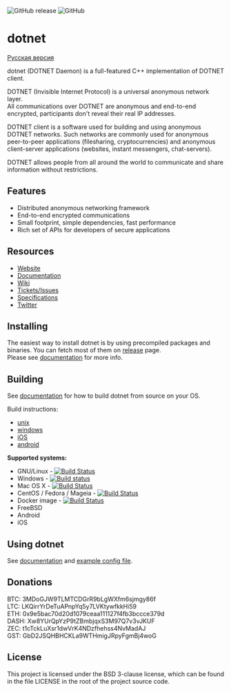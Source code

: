 ![GitHub release](https://img.shields.io/github/release/PurpleI2P/dotnet.svg?label=latest%20release)
![GitHub](https://img.shields.io/github/license/PurpleI2P/dotnet.svg)

dotnet
====

[Русская версия](https://github.com/PurpleI2P/dotnet_docs_ru/blob/master/README.md)

dotnet (DOTNET Daemon) is a full-featured C++ implementation of DOTNET client.  

DOTNET (Invisible Internet Protocol) is a universal anonymous network layer.  
All communications over DOTNET are anonymous and end-to-end encrypted, participants
don't reveal their real IP addresses.  

DOTNET client is a software used for building and using anonymous DOTNET
networks. Such networks are commonly used for anonymous peer-to-peer
applications (filesharing, cryptocurrencies) and anonymous client-server
applications (websites, instant messengers, chat-servers).  

DOTNET allows people from all around the world to communicate and share information
without restrictions.  

Features
--------

* Distributed anonymous networking framework  
* End-to-end encrypted communications  
* Small footprint, simple dependencies, fast performance  
* Rich set of APIs for developers of secure applications  

Resources
---------

* [Website](http://dotnet.website)
* [Documentation](https://dotnet.readthedocs.io/en/latest/)
* [Wiki](https://github.com/PurpleI2P/dotnet/wiki)
* [Tickets/Issues](https://github.com/PurpleI2P/dotnet/issues)
* [Specifications](https://getdotnet.net/spec)
* [Twitter](https://twitter.com/hashtag/dotnet)

Installing
----------

The easiest way to install dotnet is by using precompiled packages and binaries.
You can fetch most of them on [release](https://github.com/PurpleI2P/dotnet/releases/latest) page.  
Please see [documentation](https://dotnet.readthedocs.io/en/latest/user-guide/install/) for more info.

Building
--------
See [documentation](https://dotnet.readthedocs.io/en/latest/) for how to build
dotnet from source on your OS.  


Build instructions:

* [unix](https://dotnet.readthedocs.io/en/latest/devs/building/unix/)
* [windows](https://dotnet.readthedocs.io/en/latest/devs/building/windows/)
* [iOS](https://dotnet.readthedocs.io/en/latest/devs/building/ios/)
* [android](https://dotnet.readthedocs.io/en/latest/devs/building/android/)


**Supported systems:**

* GNU/Linux - [![Build Status](https://travis-ci.org/PurpleI2P/dotnet.svg?branch=openssl)](https://travis-ci.org/PurpleI2P/dotnet)
* Windows - [![Build status](https://ci.appveyor.com/api/projects/status/1908qe4p48ff1x23?svg=true)](https://ci.appveyor.com/project/PurpleI2P/dotnet)
* Mac OS X - [![Build Status](https://travis-ci.org/PurpleI2P/dotnet.svg?branch=openssl)](https://travis-ci.org/PurpleI2P/dotnet)
* CentOS / Fedora / Mageia - [![Build Status](https://copr.fedorainfracloud.org/coprs/supervillain/dotnet/package/dotnet-git/status_image/last_build.png)](https://copr.fedorainfracloud.org/coprs/supervillain/dotnet/package/dotnet-git/)
* Docker image - [![Build Status](https://dockerbuildbadges.quelltext.eu/status.svg?organization=meeh&repository=dotnet)](https://hub.docker.com/r/meeh/dotnet/builds/)
* FreeBSD
* Android
* iOS

Using dotnet
----------

See [documentation](https://dotnet.readthedocs.io/en/latest/user-guide/run/) and
[example config file](https://github.com/PurpleI2P/dotnet/blob/openssl/contrib/dotnet.conf).

Donations
---------

BTC: 3MDoGJW9TLMTCDGrR9bLgWXfm6sjmgy86f  
LTC: LKQirrYrDeTuAPnpYq5y7LVKtywfkkHi59  
ETH: 0x9e5bac70d20d1079ceaa111127f4fb3bccce379d  
DASH: Xw8YUrQpYzP9tZBmbjqxS3M97Q7v3vJKUF  
ZEC: t1cTckLuXsr1dwVrK4NDzfhehss4NvMadAJ  
GST: GbD2JSQHBHCKLa9WTHmigJRpyFgmBj4woG  

License
-------

This project is licensed under the BSD 3-clause license, which can be found in the file
LICENSE in the root of the project source code.  
